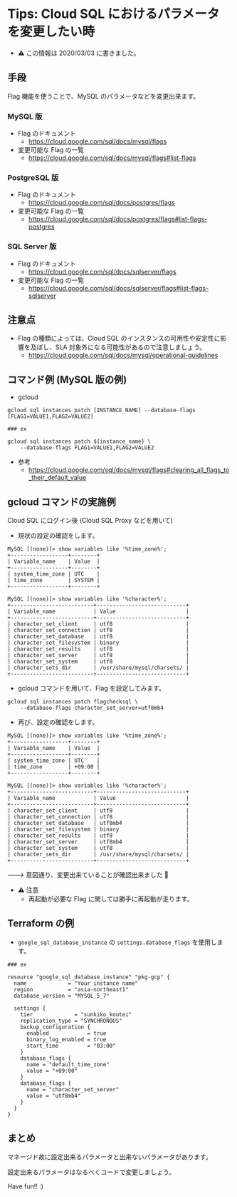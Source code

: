 # Tips: Cloud SQL におけるパラメータを変更したい時

+ :warning: この情報は 2020/03/03 に書きました。

## 手段

Flag 機能を使うことで、MySQL のパラメータなどを変更出来ます。

### MySQL 版

+ Flag のドキュメント
  + https://cloud.google.com/sql/docs/mysql/flags
+ 変更可能な Flag の一覧
  + https://cloud.google.com/sql/docs/mysql/flags#list-flags

### PostgreSQL 版

+ Flag のドキュメント
  + https://cloud.google.com/sql/docs/postgres/flags
+ 変更可能な Flag の一覧
  + https://cloud.google.com/sql/docs/postgres/flags#list-flags-postgres

### SQL Server 版

+ Flag のドキュメント
  + https://cloud.google.com/sql/docs/sqlserver/flags
+ 変更可能な Flag の一覧
  + https://cloud.google.com/sql/docs/sqlserver/flags#list-flags-sqlserver

## 注意点

+ Flag の種類によっては、Cloud SQL のインスタンスの可用性や安定性に影響を及ぼし、SLA 対象外になる可能性があるので注意しましょう。
  + https://cloud.google.com/sql/docs/mysql/operational-guidelines
  
## コマンド例 (MySQL 版の例)

+ gcloud

```
gcloud sql instances patch [INSTANCE_NAME] --database-flags [FLAG1=VALUE1,FLAG2=VALUE2]
```
```
### ex

gcloud sql instances patch ${instance_name} \
    --database-flags FLAG1=VALUE1,FLAG2=VALUE2
```

+ 参考
  + https://cloud.google.com/sql/docs/mysql/flags#clearing_all_flags_to_their_default_value

## gcloud コマンドの実施例

Cloud SQL にログイン後 (Cloud SQL Proxy などを用いて)

+ 現状の設定の確認をします。

```
MySQL [(none)]> show variables like '%time_zone%';
+------------------+--------+
| Variable_name    | Value  |
+------------------+--------+
| system_time_zone | UTC    |
| time_zone        | SYSTEM |
+------------------+--------+
```
```
MySQL [(none)]> show variables like '%character%';
+--------------------------+----------------------------+
| Variable_name            | Value                      |
+--------------------------+----------------------------+
| character_set_client     | utf8                       |
| character_set_connection | utf8                       |
| character_set_database   | utf8                       |
| character_set_filesystem | binary                     |
| character_set_results    | utf8                       |
| character_set_server     | utf8                       |
| character_set_system     | utf8                       |
| character_sets_dir       | /usr/share/mysql/charsets/ |
+--------------------------+----------------------------+
```

+ gcloud コマンドを用いて、Flag を設定してみます。

```
gcloud sql instances patch flagchecksql \
    --database-flags character_set_server=utf8mb4
```

+ 再び、設定の確認をします。

```
MySQL [(none)]> show variables like '%time_zone%';
+------------------+--------+
| Variable_name    | Value  |
+------------------+--------+
| system_time_zone | UTC    |
| time_zone        | +09:00 |
+------------------+--------+
```
```
MySQL [(none)]> show variables like '%character%';
+--------------------------+----------------------------+
| Variable_name            | Value                      |
+--------------------------+----------------------------+
| character_set_client     | utf8                       |
| character_set_connection | utf8                       |
| character_set_database   | utf8mb4                    |
| character_set_filesystem | binary                     |
| character_set_results    | utf8                       |
| character_set_server     | utf8mb4                    |
| character_set_system     | utf8                       |
| character_sets_dir       | /usr/share/mysql/charsets/ |
+--------------------------+----------------------------+
```

---> 意図通り、変更出来ていることが確認出来ました :raised_hands:

+ :warning: 注意
  + 再起動が必要な Flag に関しては勝手に再起動が走ります。

## Terraform の例

+ `google_sql_database_instance` の `settings.database_flags` を使用します。

```
### ex

resource "google_sql_database_instance" "pkg-gcp" {
  name             = "Your instance name"
  region           = "asia-northeast1"
  database_version = "MYSQL_5_7"

  settings {
    tier             = "sunkiko_koutei"
    replication_type = "SYNCHRONOUS"
    backup_configuration {
      enabled            = true
      binary_log_enabled = true
      start_time         = "03:00"
    }
    database_flags {
      name = "default_time_zone"
      value = "+09:00"
    }
    database_flags {
      name = "character_set_server"
      value = "utf8mb4"
    }
  }
}
```

## まとめ

マネージド故に設定出来るパラメータと出来ないパラメータがあります。

設定出来るパラメータはなるべくコードで変更しましょう。

Have fun!! :)
